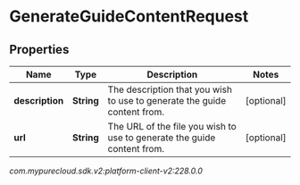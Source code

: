 # GenerateGuideContentRequest


## Properties

| Name | Type | Description | Notes |
| ------------ | ------------- | ------------- | ------------- |
| **description** | **String** | The description that you wish to use to generate the guide content from. |  [optional] |
| **url** | **String** | The URL of the file you wish to use to generate the guide content from. |  [optional] |




_com.mypurecloud.sdk.v2:platform-client-v2:228.0.0_
